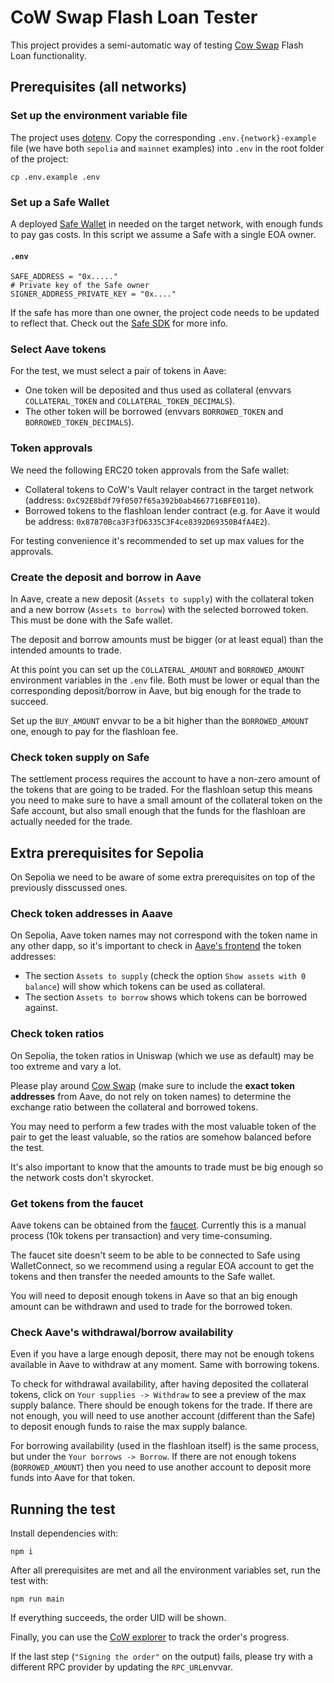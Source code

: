 # CoW Swap Flash Loan Tester
This project provides a semi-automatic way of testing [Cow Swap](https://swap.cow.fi/) Flash Loan functionality.

## Prerequisites (all networks)

### Set up the environment variable file 
The project uses [dotenv](https://github.com/motdotla/dotenv#readme).
Copy the corresponding `.env.{network}-example` file (we have both `sepolia` and `mainnet` examples) into `.env` in the root folder of the project:
```console
cp .env.example .env
```

### Set up a Safe Wallet
A deployed [Safe Wallet](https://app.safe.global/) in needed on the target network, with enough funds to pay gas costs. In this script we assume a Safe with a single EOA owner.

#### **`.env`**
```
SAFE_ADDRESS = "0x....."
# Private key of the Safe owner
SIGNER_ADDRESS_PRIVATE_KEY = "0x...."
```

If the safe has more than one owner, the project code needs to be updated to reflect that. Check out the [Safe SDK](https://docs.safe.global/sdk-protocol-kit) for more info.

### Select Aave tokens
For the test, we must select a pair of tokens in Aave:
* One token will be deposited and thus used as collateral (envvars  `COLLATERAL_TOKEN` and `COLLATERAL_TOKEN_DECIMALS`).
* The other token will be borrowed (envvars  `BORROWED_TOKEN` and `BORROWED_TOKEN_DECIMALS`).

### Token approvals
We need the following ERC20 token approvals from the Safe wallet:
* Collateral tokens to CoW's Vault relayer contract in the target network (address: `0xC92E8bdf79f0507f65a392b0ab4667716BFE0110`).
* Borrowed tokens to the flashloan lender contract (e.g. for Aave it would be address: `0x87870Bca3F3fD6335C3F4ce8392D69350B4fA4E2`).

For testing convenience it's recommended to set up max values for the approvals.

### Create the deposit and borrow in Aave
In Aave, create a new deposit (`Assets to supply`) with the collateral token and a new borrow (`Assets to borrow`) with the selected borrowed token. This must be done with the Safe wallet.

The deposit and borrow amounts must be bigger (or at least equal) than the intended amounts to trade.

At this point you can set up the `COLLATERAL_AMOUNT` and `BORROWED_AMOUNT` environment variables in the `.env` file. Both must be lower or equal than the corresponding deposit/borrow in Aave, but big enough for the trade to succeed.

Set up the `BUY_AMOUNT` envvar to be a bit higher than the `BORROWED_AMOUNT` one, enough to pay for the flashloan fee.

### Check token supply on Safe
The settlement process requires the account to have a non-zero amount of the tokens that are going to be traded. For the flashloan setup this means you need to make sure to have a small amount of the collateral token on the Safe account, but also small enough that the funds for the flashloan are actually needed for the trade.

## Extra prerequisites for Sepolia
On Sepolia we need to be aware of some extra prerequisites on top of the previously disscussed ones.

### Check token addresses in Aaave
On Sepolia, Aave token names may not correspond with the token name in any other dapp, so it's 
important to check in [Aave's frontend](https://app.aave.com/) the token addresses:
* The section `Assets to supply` (check the option `Show assets with 0 balance`) will show which tokens can be used as collateral.
* The section `Assets to borrow` shows which tokens can be borrowed against.

### Check token ratios
On Sepolia, the token ratios in Uniswap (which we use as default) may be too extreme and vary a lot.

Please play around [Cow Swap](https://swap.cow.fi/) (make sure to include the **exact token addresses** from Aave, do not rely on token names) to determine the exchange ratio between the collateral and borrowed tokens.

You may need to perform a few trades with the most valuable token of the pair to get the least valuable, so the ratios are somehow balanced before the test.

It's also important to know that the amounts to trade must be big enough so the network costs don't skyrocket.

### Get tokens from the faucet
Aave tokens can be obtained from the [faucet](https://gho.aave.com/faucet/). Currently this is a manual process (10k tokens per transaction) and very time-consuming.

The faucet site doesn't seem to be able to be connected to Safe using WalletConnect, so we recommend using a regular EOA account to get the tokens and then transfer the needed amounts to the Safe wallet. 

You will need to deposit enough tokens in Aave so that an big enough amount can be withdrawn and used to trade for the borrowed token.

### Check Aave's withdrawal/borrow availability
Even if you have a large enough deposit, there may not be enough tokens available in Aave to withdraw at any moment. Same with borrowing tokens.

To check for withdrawal availability, after having deposited the collateral tokens, click on `Your supplies -> Withdraw` to see a preview of the max supply balance. There should be enough tokens for the trade. If there are not enough, you will need to use another account (different than the Safe) to deposit enough funds to raise the max supply balance.
    
For borrowing availability (used in the flashloan itself) is the same process, but under the `Your borrows -> Borrow`. If there are not enough tokens (`BORROWED_AMOUNT`) then you need to use another account to deposit more funds into Aave for that token.


## Running the test

Install dependencies with:
```console
npm i
```

After all prerequisites are met and all the environment variables set, run the test with:
```console
npm run main 
```

If everything succeeds, the order UID will be shown.

Finally, you can use the [CoW explorer](https://explorer.cow.fi/) to track the order's progress.

If the last step (`"Signing the order"` on the output) fails, please try with a different RPC provider by updating the `RPC_URL`envvar.